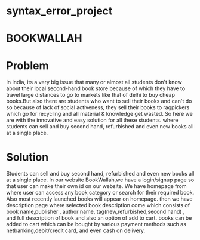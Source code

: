 # syntax_error_project
# BOOKWALLAH
# Problem
In India, its a very big issue that many or almost all students don't know about their local second-hand book store because of which they have to travel large distances to go to markets like that of delhi to buy cheap books.But also there are students who want to sell their books and can't do so because of lack of social activeness, they sell their books to ragpickers which go for recycling and all material & knowledge get wasted.  So here we are with the innovative and easy solution for all these students. where students can sell and buy second hand, refurbished and even new books all at a single place. 
# Solution
Students can sell and buy second hand, refurbished and even new books all at a single place. In our website BookWallah,we have a login/signup page so that user can make their own id on our website. We have homepage from where user can access any book category or search for their required book. Also most recently launched books will appear on homepage. then we have description page where selected book description come which consists of book name,publisher , author name, tag(new,refurbished,second hand) , and full description of book and also an option of add to cart. books can be added to cart which can be bought by various payment methods such as netbanking,debit/credit card, and even cash on delivery.
